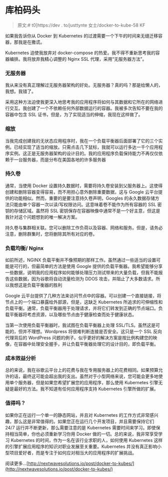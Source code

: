 # 库柏码头

> 原文:# t0]https://dev . to/justtynte 女士/docker-to-kube-58 KF

如果我告诉你从 Docker 到 Kubernetes 的过渡需要一个下午的时间来无缝迁移容器，那我是在撒谎。

Kubernetes 迫使我放弃对 docker-compose 的热爱。我不得不重新思考我的容器编排。我将放弃我精心调整的 Nginx SSL 代理，采用“无服务器方法”。

### [](#serverless)无服务器

我从来没有真正理解过无服务器架构的好处。无服务器？真的吗？那是给懒人的，我想。我错了。

采用这种方法迫使我更深入地思考我的应用程序将如何与其数据和它所在的网络进行交互。我创建了一个不依赖任何外部数据运行的容器。我被多次告知不要在我的容器中包含 SSL 证书，但是，为了实现适当的伸缩，我现在这样做了。

### [](#scaling)缩放

当我完成创建我的无状态应用程序时，我在一个负载平衡器后面部署了它的三个实例。已经实现了适当的缩放。只需点击几下鼠标，我就可以运行多达一千个应用程序实例。这正是无服务器架构的设计目的。我的应用程序负载保持能力不再仅仅依赖于一台服务器，而是分布在美国各地的许多服务器

### [](#persistent-volumes)持久卷

通常，当使用 Docker 设置持久数据时，需要将持久卷安装到父服务器上。这使得创建和删除容器变得容易，而不用担心意外删除重要数据，这与 Google 云平台提供的功能相似。然而，重要的是要注意持久卷声明，Googles 的永久数据存储方法只能由单个容器一次以读/写权限访问。这意味着卷不能作为所有容器的 SSL 密钥的存储区域。虽然将 SSL 密钥保存在容器映像中通常不是一个好主意，但这是我针对这个问题想到的唯一解决方案。

持久卷与集群相关联。您可以删除工作负荷以及容器、网络和服务。但是，请务必注意，删除群集时，您将删除其所有对应的卷。

### [](#load-balancing-nginx)负载均衡/ Nginx

如前所述，NGINX 负载平衡并不像预期的那样工作。虽然通过一些适当的设置可能是可行的，但最简单的方法是使用 Google 提供的负载平衡器。我希望能够分享一些数据，说明我的应用程序如何能够处理压力测试带来的大量负载，但我不能报告这些数据，因为谷歌将自动流量检测为 DDOS 攻击，并阻止了大多数请求。所以我想这是负载平衡器的胜利

Google 云平台提供了几种方法来访问节点中的容器。可以创建一个直接链接，将节点上的一个端口暴露给外部源，但是，这缺乏 Kubernetes 所追求的可伸缩性和负载平衡。通常，负载平衡器用于处理请求，并将它们转发到正确的节点端口。负载平衡器将考虑资源，以及哪些节点由于健康检查而处于健康状态。

当第一次使用负载平衡器时，我试图在负载平衡器上处理 SSL/TLS。虽然这是可能的，但并不理想。Wordpress 将很难判断连接是否安全。这只是一个 SSL 反向代理背后的 WordPress 问题的例子。似乎更好的解决方案是按比例构建您的映像，在容器中处理安全握手，并让负载平衡器处理它的设计目的，即负载平衡。

### [](#costbenefit-analysis)成本效益分析

总的来说，我在谷歌云平台上的花费与我在专用服务器上的花费相同。如果预算允许的话，最终这可能会超出我的支出。虽然对于小型网络来说，您可能会更多地使用单个服务器，但是如果您希望扩展您的应用程序，那么使用 Kubernetes 引擎无疑是最好的方法。我不知道有任何应用程序支持 Kubernetes 引擎所做的扩展。

### [](#is-it-worth-it)值得吗？

如果你正在运行一个单一的静态网站，并且对 Kubernetes 的工作方式非常感兴趣，那么这是非常值得的。如果您正在运行几个开发项目，并且需要保持它们 24/7 运行并不断更新，那么需要注意的是 Kubernetes 需要时间来学习。即使保持相当简单，你也必须重新学习你用 Docker 做的一切。总的来说，我非常享受学习 Kubernetes 的时间，作为一名在该行业求职的人，如何使用 Kubernetes 这样的引擎扩展应用程序的知识对职业发展至关重要。Kubernetes 并没有真正影响小型项目爱好者，而是专注于如何应对相当大的应用程序的扩展挑战。

阅读更多...[http://nextwavesolutions.io/post/docker-to-kubes/](http://nextwavesolutions.io/post/docker-to-kubes/)